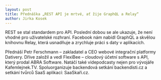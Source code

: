 ```yaml
---
layout: post
title: Přednáška „REST API je mrtvé, ať žije GraphQL a Relay“
author: Jirka Kosek
---
```


REST se stal standardem pro API. Poslední dobou se ale ukazuje, že
není vhodné pro uživatelské rozhraní. Facebook nám nabídl GraphQL a
skvělou knihovnu Relay, která usnadňuje a zrychluje práci s daty v
aplikacích.

Přednáší Petr Ferschmann – zakladatel a CEO webové integrační
platformy Dativery. Dříve založil a vedl FlexiBee – cloudový účetní
software s API, který prodal ABRA Software. Natáčí také videpodcasty
nejen pro vývojáře Kafemlejnek.TV. Spoluorganizuje backendová setkání
backendisti.cz a setkání tvůrců SaaS aplikací: SaaSkaři.cz.
